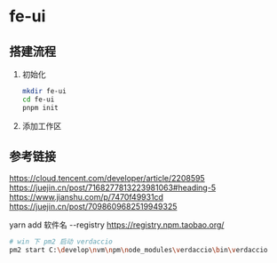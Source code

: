 # fe-ui

## 搭建流程

1. 初始化

   ```bash
   mkdir fe-ui
   cd fe-ui
   pnpm init
   ```

2. 添加工作区

## 参考链接

https://cloud.tencent.com/developer/article/2208595
https://juejin.cn/post/7168277813223981063#heading-5
https://www.jianshu.com/p/7470f49931cd
https://juejin.cn/post/7098609682519949325

yarn add 软件名 --registry https://registry.npm.taobao.org/

```bash
# win 下 pm2 启动 verdaccio
pm2 start C:\develop\nvm\npm\node_modules\verdaccio\bin\verdaccio
```
